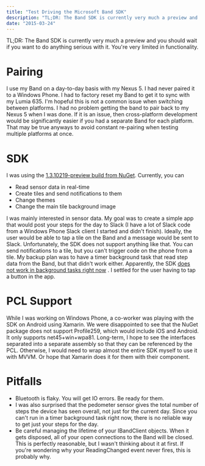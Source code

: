 ```yaml
---
title: "Test Driving the Microsoft Band SDK"
description: "TL;DR: The Band SDK is currently very much a preview and you should wait if you want to do anything serious with it. You're very limited in functionality."
date: "2015-03-24"
---
```


TL;DR: The Band SDK is currently very much a preview and you should wait if you want to do anything serious with it. You're very limited in functionality.

# Pairing

I use my Band on a day-to-day basis with my Nexus 5. I had never paired it to a Windows Phone. I had to factory reset my Band to get it to sync with my Lumia 635. I'm hopeful this is not a common issue when switching between platforms. I had no problem getting the band to pair back to my Nexus 5 when I was done. If it is an issue, then cross-platform development would be significantly easier if you had a separate Band for each platform. That may be true anyways to avoid constant re-pairing when testing multiple platforms at once.

# SDK

I was using the [1.3.10219-preview build from NuGet](https://www.nuget.org/packages/Microsoft.Band/1.3.10219-preview). Currently, you can

- Read sensor data in real-time
- Create tiles and send notifications to them
- Change themes
- Change the main tile background image

I was mainly interested in sensor data. My goal was to create a simple app that would post your steps for the day to Slack (I have a lot of Slack code from a Windows Phone Slack client I started and didn't finish). Ideally, the user would be able to tap a tile on the Band and a message would be sent to Slack. Unfortunately, the SDK does not support anything like that. You can send notifications to a tile, but you can't trigger code on the phone from a tile. My backup plan was to have a timer background task that read step data from the Band, but that didn't work either. Apparently, the SDK [does not work in background tasks right now](https://twitter.com/PhillipHoff/status/577532297886318593) . I settled for the user having to tap a button in the app.

# PCL Support

While I was working on Windows Phone, a co-worker was playing with the SDK on Android using Xamarin. We were disappointed to see that the NuGet package does not support Profile259, which would include iOS and Android. It only supports net45+win+wpa81. Long-term, I hope to see the interfaces separated into a separate assembly so that they can be referenced by the PCL. Otherwise, I would need to wrap almost the entire SDK myself to use it with MVVM. Or hope that Xamarin does it for them with their component.

# Pitfalls

- Bluetooth is flaky. You will get IO errors. Be ready for them.
- I was also surprised that the pedometer sensor gives the total number of steps the device has seen overall, not just for the current day. Since you can't run in a timer background task right now, there is no reliable way to get just your steps for the day.
- Be careful managing the lifetime of your IBandClient objects. When it gets disposed, all of your open connections to the Band will be closed. This is perfectly reasonable, but I wasn't thinking about it at first. If you're wondering why your ReadingChanged event never fires, this is probably why.
